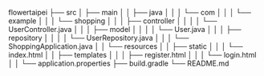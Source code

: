 flowertaipei
├── src
│   ├── main
│   │   ├── java
│   │   │   └── com
│   │   │       └── example
│   │   │           └── shopping
│   │   │               ├── controller
│   │   │               │   └── UserController.java
│   │   │               ├── model
│   │   │               │   └── User.java
│   │   │               ├── repository
│   │   │               │   └── UserRepository.java
│   │   │               └── ShoppingApplication.java
│   │   └── resources
│   │       ├── static
│   │       │   └── index.html
│   │       ├── templates
│   │       │   ├── register.html
│   │       │   └── login.html
│   │       └── application.properties
├── build.gradle
└── README.md

